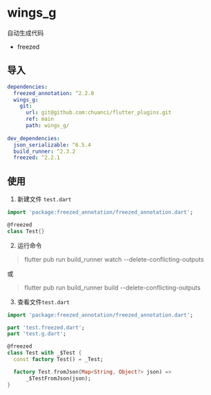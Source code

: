# wings_g
自动生成代码

- freezed

## 导入
``` yaml
dependencies:
  freezed_annotation: ^2.2.0
  wings_g:
    git:
      url: git@github.com:chuanci/flutter_plugins.git
      ref: main
      path: wings_g/
      
dev_dependencies:
  json_serializable: ^6.5.4
  build_runner: ^2.3.2
  freezed: ^2.2.1
```

## 使用

1. 新建文件 `test.dart`
``` dart
import 'package:freezed_annotation/freezed_annotation.dart';

@freezed
class Test{}
```
2. 运行命令
> flutter pub run build_runner watch --delete-conflicting-outputs

或

> flutter pub run build_runner build --delete-conflicting-outputs

3. 查看文件`test.dart`
``` dart
import 'package:freezed_annotation/freezed_annotation.dart';

part 'test.freezed.dart';
part 'test.g.dart';

@freezed
class Test with _$Test {
  const factory Test() = _Test;

  factory Test.fromJson(Map<String, Object?> json) =>
      _$TestFromJson(json);
}
```


